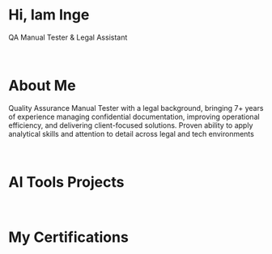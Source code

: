 
<h1> Hi, Iam Inge </h1>
<border-bottom> </border-bottom>

<p> QA Manual Tester & Legal Assistant </p>

<br> 

<h1> About Me </h1>

<p>  Quality Assurance Manual Tester with a legal background, bringing 7+ years of experience managing confidential documentation, improving operational efficiency, and delivering client-focused solutions. Proven ability to apply analytical skills and attention to detail across legal and tech environments</p>


<br> 

<h1> AI Tools Projects </h1>

<br> 


<h1> My Certifications </h1>
